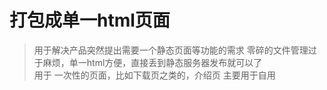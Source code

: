 # 打包成单一html页面
> 用于解决产品突然提出需要一个静态页面等功能的需求
零碎的文件管理过于麻烦，单一html方便，直接丢到静态服务器发布就可以了  
用于 一次性的页面，比如下载页之类的，介绍页
主要用于自用